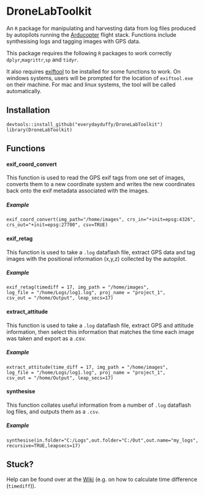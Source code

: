 # DroneLabToolkit

An `R` package for manipulating and harvesting data from log files produced by autopilots running the [Arducopter](http://www.arducopter.co.uk/) flight stack. Functions include synthesising logs and tagging
images with GPS data.

This package requires the following  `R` packages to work correctly `dplyr`,`magrittr`,`sp` and `tidyr`.

It also requires [exiftool](http://www.sno.phy.queensu.ca/~phil/exiftool/) to be installed for some functions to work. On windows systems, users will be prompted for the location of `exiftool.exe` on their machine. For mac and linux systems, the tool will be called automatically.  


## Installation

```
devtools::install_github("everydayduffy/DroneLabToolkit")
library(DroneLabToolkit)
```

## Functions

#### exif_coord_convert

This function is used to read the GPS exif tags from one set of images, converts them to a new coordinate system and writes the new coordinates back onto the exif metadata associated with the images.

##### Example

```
exif_coord_convert(img_path="/home/images", crs_in="+init=epsg:4326",
crs_out="+init=epsg:27700", csv=TRUE)
```

#### exif_retag
This function is used to take a `.log` dataflash file, extract GPS data and tag images with the positional
information (x,y,z) collected by the autopilot.

##### Example
```
exif_retag(timediff = 17, img_path = "/home/images",
log_file = "/home/Logs/log1.log", proj_name = "project_1",
csv_out = "/home/Output", leap_secs=17)
```

#### extract_attitude

This function is used to take a `.log` dataflash file, extract GPS and attitude information, then select this information that matches the time each image was taken and export as a .csv.

##### Example

```
extract_attitude(time_diff = 17, img_path = "/home/images",
log_file = "/home/Logs/log1.log", proj_name = "project_1",
csv_out = "/home/Output", leap_secs=17)
```

#### synthesise

This function collates useful information from a number of `.log` dataflash log files, and outputs them
as a `.csv`.

##### Example

```
synthesise(in.folder="C:/Logs",out.folder="C:/Out",out.name="my_logs",
recursive=TRUE,leapsecs=17)
```

## Stuck?

Help can be found over at the [Wiki](https://github.com/everydayduffy/DroneLabToolkit/wiki/Calculating-TIme-Difference) (e.g. on how to calculate time difference (`timediff`)).
